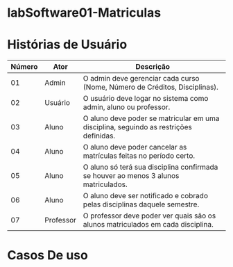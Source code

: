 # labSoftware01-Matriculas


# Histórias de Usuário

| Número | Ator       | Descrição                                                                                   |
|--------|------------|---------------------------------------------------------------------------------------------|
| 01     | Admin      | O admin deve gerenciar cada curso (Nome, Número de Créditos, Disciplinas).                  |
| 02     | Usuário    | O usuário deve logar no sistema como admin, aluno ou professor.                             |
| 03     | Aluno      | O aluno deve poder se matricular em uma disciplina, seguindo as restrições definidas.       |
| 04     | Aluno      | O aluno deve poder cancelar as matrículas feitas no período certo.                          |
| 05     | Aluno      | O aluno só terá sua disciplina confirmada se houver ao menos 3 alunos matriculados.         |
| 06     | Aluno      | O aluno deve ser notificado e cobrado pelas disciplinas daquele semestre.                   |
| 07     | Professor  | O professor deve poder ver quais são os alunos matriculados em cada disciplina.             |

# Casos De uso 

